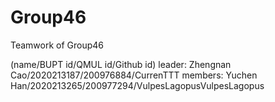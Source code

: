 # Group46
Teamwork of Group46

(name/BUPT id/QMUL id/Github id)
leader:
Zhengnan Cao/2020213187/200976884/CurrenTTT
members:
Yuchen Han/2020213265/200977294/VulpesLagopusVulpesLagopus

